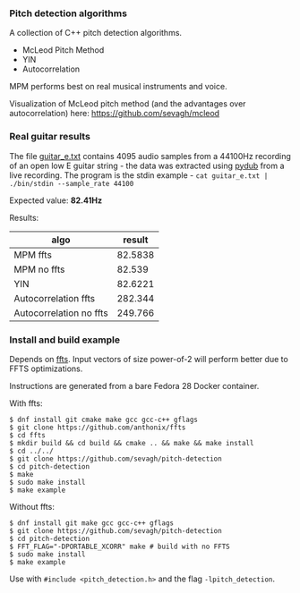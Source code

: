 ### Pitch detection algorithms

A collection of C++ pitch detection algorithms.

* McLeod Pitch Method
* YIN
* Autocorrelation

MPM performs best on real musical instruments and voice.

Visualization of McLeod pitch method (and the advantages over autocorrelation) here: https://github.com/sevagh/mcleod

### Real guitar results

The file [guitar_e.txt](./guitar_e.txt) contains 4095 audio samples from a 44100Hz recording of an open low E guitar string - the data was extracted using [pydub](https://github.com/jiaaro/pydub) from a live recording. The program is the stdin example - `cat guitar_e.txt | ./bin/stdin --sample_rate 44100` 

Expected value: **82.41Hz**

Results:

| algo | result |
| ---- | ------ |
| MPM  ffts | 82.5838 |
| MPM no ffts | 82.539
| YIN | 82.6221 | 
| Autocorrelation ffts | 282.344 |
| Autocorrelation no ffts | 249.766 |

### Install and build example

Depends on [ffts](https://github.com/anthonix/ffts). Input vectors of size power-of-2 will perform better due to FFTS optimizations.

Instructions are generated from a bare Fedora 28 Docker container.

With ffts:

```
$ dnf install git cmake make gcc gcc-c++ gflags
$ git clone https://github.com/anthonix/ffts
$ cd ffts
$ mkdir build && cd build && cmake .. && make && make install
$ cd ../../
$ git clone https://github.com/sevagh/pitch-detection
$ cd pitch-detection
$ make
$ sudo make install
$ make example
```

Without ffts:

```
$ dnf install git make gcc gcc-c++ gflags
$ git clone https://github.com/sevagh/pitch-detection
$ cd pitch-detection 
$ FFT_FLAG="-DPORTABLE_XCORR" make # build with no FFTS
$ sudo make install
$ make example
```

Use with `#include <pitch_detection.h>` and the flag `-lpitch_detection`.
